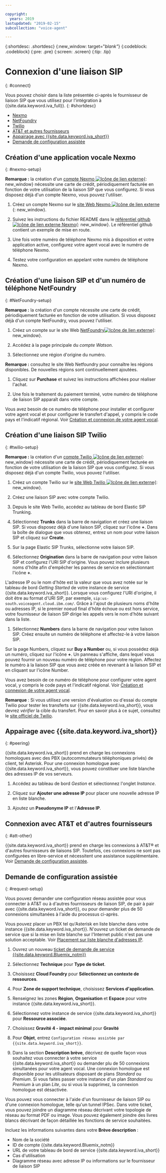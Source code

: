 ```yaml
---

copyright:
  years: 2019
lastupdated: "2019-02-15"
subcollection: "voice-agent"

---
```


{:shortdesc: .shortdesc}
{:new_window: target="_blank"_}
{:codeblock: .codeblock}
{:pre: .pre}
{:screen: .screen}
{:tip: .tip}


# Connexion d'une liaison SIP
{: #connect}

Vous pouvez choisir dans la liste présentée ci-après le fournisseur de liaison SIP que vous utilisez pour l'intégration à {{site.data.keyword.iva_full}}.
{: #shortdesc}

* [Nexmo](#nexmo-setup)
* [NetFoundry](#NetFoundry-setup)
* [Twilio](#twilio-setup)
* [AT&T et autres fournisseurs](#att-other)
* [Appairage avec {{site.data.keyword.iva_short}}](#peering)
* [Demande de configuration assistée](#request-setup)

## Création d'une application vocale Nexmo
{: #nexmo-setup}

  **Remarque :** la création d'un [compte Nexmo ![Icône de lien externe](../../icons/launch-glyph.svg "Icône de lien externe")](https://dashboard.nexmo.com/sign-up){: new_window} nécessite une carte de crédit, périodiquement facturée en fonction de votre utilisation de la liaison SIP que vous configurez. Si vous disposez déjà d'un compte Nexmo, vous pouvez l'utiliser.

  1. Créez un compte Nexmo sur le [site Web Nexmo ![Icône de lien externe](../../icons/launch-glyph.svg "Icône de lien externe")](https://dashboard.nexmo.com/sign-up){: new_window}.

  1. Suivez les instructions du fichier README dans le [référentiel github ![Icône de lien externe](../../icons/launch-glyph.svg "Icône de lien externe") Nexmo](https://github.com/nexmo-community/watson-voice-agent){: new_window}. Le référentiel github contient un exemple de mise en route.

  1. Une fois votre numéro de téléphone Nexmo mis à disposition et votre application active, configurez votre agent vocal avec le numéro de téléphone Nexmo.

  1. Testez votre configuration en appelant votre numéro de téléphone Nexmo.


## Création d'une liaison SIP et d'un numéro de téléphone NetFoundry
{: #NetFoundry-setup}

**Remarque :** la création d'un compte nécessite une carte de crédit, périodiquement facturée en fonction de votre utilisation. Si vous disposez déjà d'un compte NetFoundry, vous pouvez l'utiliser.

1. Créez un compte sur le site Web [NetFoundry![Icône de lien externe](../../icons/launch-glyph.svg "Icône de lien externe")](https://watson.netfoundry.io/watson-login){: new_window}.

1. Accédez à la page principale du _compte Watson_.

1. Sélectionnez une région d'origine du numéro.

  **Remarque :** consultez le site Web Netfoundry pour connaître les régions disponibles. De nouvelles régions sont continuellement ajoutées.

1. Cliquez sur **Purchase** et suivez les instructions affichées pour réaliser l'achat.

1. Une fois le traitement du paiement terminé, votre numéro de téléphone de liaison SIP apparaît dans votre compte.

Vous avez besoin de ce numéro de téléphone pour installer et configurer votre agent vocal et pour configurer le transfert d'appel, y compris le code pays et l'indicatif régional. Voir [Création et connexion de votre agent vocal](/docs/services/voice-agent?topic=voice-agent-getting-started-tutorial#step3).


## Création d'une liaison SIP Twilio
{: #twilio-setup}

**Remarque :** la création d'un [compte Twilio ![Icône de lien externe](../../icons/launch-glyph.svg "Icône de lien externe")](https://www.twilio.com/try-twilio){: new_window} nécessite une carte de crédit, périodiquement facturée en fonction de votre utilisation de la liaison SIP que vous configurez. Si vous disposez déjà d'un compte Twilio, vous pouvez l'utiliser.

  1. Créez un compte Twilio sur le [site Web Twilio ![Icône de lien externe](../../icons/launch-glyph.svg "Icône de lien externe")](https://www.twilio.com/try-twilio){: new_window}.

  1. Créez une liaison SIP avec votre compte Twilio.

  1. Depuis le site Web Twilio, accédez au tableau de bord Elastic SIP Trunking.

  1. Sélectionnez **Trunks** dans la barre de navigation et créez une liaison SIP. Si vous disposez déjà d'une liaison SIP, cliquez sur l'icône **+**. Dans la boîte de dialogue que vous obtenez, entrez un nom pour votre liaison SIP et cliquez sur **Create**.

  1. Sur la page Elastic SIP Trunks, sélectionne votre liaison SIP.

  1. Sélectionnez **Origination** dans la barre de navigation pour votre liaison SIP et configurez l'URI SIP d'origine. Vous pouvez inclure plusieurs noms d'hôte afin d'empêcher les pannes de service en sélectionnant l'icône **+**.

  L'adresse IP ou le nom d'hôte est la valeur que vous avez notée sur le tableau de bord _Getting Started_ de votre instance de service {{site.data.keyword.iva_short}}. Lorsque vous configurez l'URI d'origine, il doit être au format d'URI SIP, par exemple, `sip:us-south.voiceagent.cloud.ibm.com/`. Grâce à l'ajout de plusieurs noms d'hôte ou adresses IP, si le premier noeud final d'hôte échoue ou est hors service, votre fournisseur de liaison SIP dirige les appels vers le nom d'hôte suivant dans la liste.

  1. Sélectionnez **Numbers** dans la barre de navigation pour votre liaison SIP. Créez ensuite un numéro de téléphone et affectez-le à votre liaison SIP.

  Sur la page Numbers, cliquez sur **Buy a Number** ou, si vous possédez déjà un numéro, cliquez sur l'icône **+**. Un panneau s'affiche, dans lequel vous pouvez fournir un nouveau numéro de téléphone pour votre région. Affectez le numéro à la liaison SIP que vous avez créée en revenant à la liaison SIP et en cliquant sur l'icône Number.

  Vous avez besoin de ce numéro de téléphone pour configurer votre agent vocal, y compris le code pays et l'indicatif régional. Voir [Création et connexion de votre agent vocal](/docs/services/voice-agent?topic=voice-agent-getting-started-tutorial#step3).

  **Remarque** : Si vous utilisez une version d'évaluation ou d'essai du compte Twilio pour tester les transferts sur {{site.data.keyword.iva_short}}, vous devrez _vérifier_ la cible du transfert. Pour en savoir plus à ce sujet, consultez le [site officiel de Twilio](https://support.twilio.com/hc/en-us/articles/223136107-How-does-Twilio-s-Free-Trial-work-).

## Appairage avec {{site.data.keyword.iva_short}}
{: #peering}

{{site.data.keyword.iva_short}} prend en charge les connexions homologues avec des PBX (autocommutateurs téléphoniques privés) de client, tel Asterisk. Pour une connexion homologue avec {{site.data.keyword.iva_short}}, vous pouvez constituer une liste blanche des adresses IP de vos serveurs.

1. Accédez au tableau de bord _Gestion_ et sélectionnez l'onglet _Instance_.

1. Cliquez sur **Ajouter une adresse IP** pour placer une nouvelle adresse IP en liste blanche.

1. Ajoutez un **Pseudonyme IP** et l'**Adresse IP**.

## Connexion avec AT&T et d'autres fournisseurs
{: #att-other}

{{site.data.keyword.iva_short}} prend en charge les connexions à AT&T&reg; et d'autres fournisseurs de liaisons SIP. Toutefois, ces connexions ne sont pas configurées en libre-service et nécessitent une assistance supplémentaire. Voir [Demande de configuration assistée](#request-setup).

## Demande de configuration assistée
{: #request-setup}

Vous pouvez demander une configuration réseau assistée pour vous connecter à AT&T ou à d'autres fournisseurs de liaison SIP, de pair à pair avec {{site.data.keyword.iva_short}}, ou pour demander plus de 50 connexions simultanées à l'aide du processus ci-après.

Vous pouvez placer un PBX tel qu'Asterisk en liste blanche dans votre instance {{site.data.keyword.iva_short}}. N'ouvrez un ticket de demande de service que si la mise en liste blanche sur l'Internet public n'est pas une solution acceptable. Voir [Placement sur liste blanche d'adresses IP](/docs/services/voice-agent?topic=voice-agent-whitelist_IP#whitelist_IP).

1. Ouvrez un nouveau [ticket de demande de service {{site.data.keyword.Bluemix_notm}}](https://cloud.ibm.com/unifiedsupport/tickets/add)

1. Sélectionnez **Technique** pour **Type de ticket**.

1. Choisissez **Cloud Foundry** pour **Sélectionnez un contexte de ressources**.

1. Pour **Zone de support technique**, choisissez **Services d'application**.

1. Renseignez les zones **Région**, **Organisation** et **Espace** pour votre instance {{site.data.keyword.iva_short}}.

1. Sélectionnez votre instance de service {{site.data.keyword.iva_short}} pour **Ressource associée**.

1. Choisissez **Gravité 4 - impact minimal** pour **Gravité**

1. Pour **Objet**, entrez `Configuration réseau assistée par {{site.data.keyword.iva_short}}`.

1. Dans la section **Description brève**, décrivez de quelle façon vous souhaitez vous connecter à votre service {{site.data.keyword.iva_short}} ou demander plu de 50 connexions simultanées pour votre agent vocal. Une connexion homologue est disponible pour les utilisateurs disposant de plans _Standard_ ou _Premium_. Si vous faites passer votre instance d'un plan _Standard_ ou _Premium_ à un plan _Lite_, ou si vous la supprimez, la connexion homologue est désactivée.

  Vous pouvez vous connecter à l'aide d'un fournisseur de liaison SIP ou d'une connexion homologue, telle qu'un tunnel IPSec. Dans votre ticket, vous pouvez joindre un diagramme réseau décrivant votre topologie de réseau au format PDF ou image. Vous pouvez également joindre des livres blancs décrivant de façon détaillée les fonctions de service souhaitées.

  Incluez les informations suivantes dans votre **Brève description** :
  * Nom de la société
  * ID de compte {{site.data.keyword.Bluemix_notm}}
  * URL de votre tableau de bord de service {{site.data.keyword.iva_short}}
  * Cas d'utilisation
  * Diagramme réseau avec adresse IP ou informations sur le fournisseur de liaison SIP
